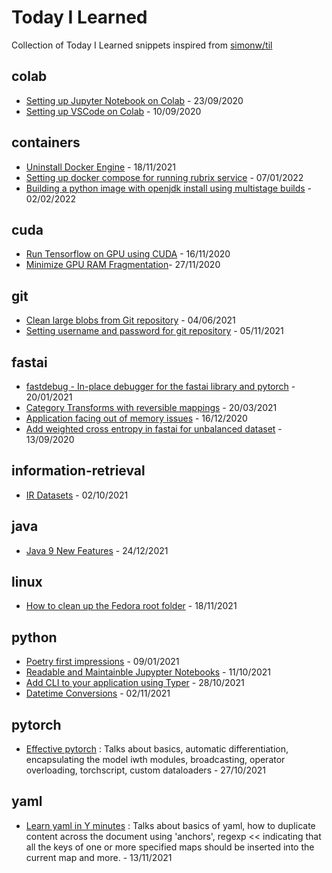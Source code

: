 # Today I Learned

Collection of Today I Learned snippets inspired from [simonw/til](https://github.com/simonw/til)

## colab

- [Setting up Jupyter Notebook on Colab](https://github.com/manisnesan/til/blob/master/colab/setting-up-jupyter-on-colab.md) - 23/09/2020
- [Setting up VSCode on Colab](https://github.com/manisnesan/til/blob/master/colab/setting-up-vscode-on-colab-kaggle.md) - 10/09/2020

## containers

- [Uninstall Docker Engine](https://docs.docker.com/engine/install/fedora/#uninstall-docker-engine) - 18/11/2021
- [Setting up docker compose for running rubrix service](https://github.com/manisnesan/til/blob/master/containers/setup-docker-compose-for-running-rubrix-data-labeling.md) - 07/01/2022
- [Building a python image with openjdk install using multistage builds](https://github.com/manisnesan/til/blob/master/containers/python-with-openjdk-container-image.md#building-a-python-image-with-openjdk-installed) - 02/02/2022

## cuda 

- [Run Tensorflow on GPU using CUDA](https://github.com/manisnesan/til/blob/master/cuda/tensorflow-on-gpu.md#run-tensorflow-on-gpu-using-nvidia-cuda) - 16/11/2020
- [Minimize GPU RAM Fragmentation](https://github.com/manisnesan/til/blob/master/cuda/minimize-gpu-ram-fragmentation.md)- 27/11/2020

## git

- [Clean large blobs from Git repository](https://github.com/manisnesan/til/blob/master/git/clean-large-blobs-from-git-repo.md) - 04/06/2021
- [Setting username and password for git repository](https://github.com/manisnesan/til/blob/master/git/setting-user-pass-for-git-repository.md) - 05/11/2021

## fastai

- [fastdebug - In-place debugger for the fastai library and pytorch](https://github.com/muellerzr/fastdebug/tree/master/) - 20/01/2021
- [Category Transforms with reversible mappings](https://github.com/manisnesan/til/blob/master/fastai/category-map-transforms.md) - 20/03/2021
- [Application facing out of memory issues](https://github.com/manisnesan/til/blob/master/fastai/oom-in-application.md) - 16/12/2020
- [Add weighted cross entropy in fastai for unbalanced dataset](https://github.com/manisnesan/til/blob/master/fastai/add-weighted-loss-function-to-fastai-learner.md) - 13/09/2020

## information-retrieval

- [IR Datasets](https://github.com/manisnesan/til/blob/master/ir/information-retrieval-datasets.md) - 02/10/2021

## java 

- [Java 9 New Features](https://github.com/eugenp/tutorials/tree/master/core-java-modules/core-java-9-new-features) - 24/12/2021

## linux

- [How to clean up the Fedora root folder](https://developers.redhat.com/blog/2020/12/10/how-to-clean-up-the-fedora-root-folder#) - 18/11/2021 

## python

- [Poetry first impressions](https://manisnesan.github.io/chrestotes/python/reproducibility/2021/01/09/poetry-first-impressions.html#key-requirements) - 09/01/2021
- [Readable and Maintainble Jupypter Notebooks](https://github.com/manisnesan/til/blob/master/python/readable-and-maintainable-jupyter-notebooks.md) - 11/10/2021
- [Add CLI to your application using Typer](https://github.com/manisnesan/til/blob/master/python/cli-using-typer.md) - 28/10/2021
- [Datetime Conversions](https://github.com/manisnesan/til/blob/master/python/datetime-conversions.md) - 02/11/2021


## pytorch

- [Effective pytorch](https://github.com/vahidk/EffectivePyTorch) : Talks about basics, automatic differentiation, encapsulating the model iwth modules, broadcasting, operator overloading, torchscript, custom dataloaders - 27/10/2021 

## yaml

- [Learn yaml in Y minutes](https://learnxinyminutes.com/docs/yaml/) : Talks about basics of yaml, how to duplicate content across the document using 'anchors', regexp <<  indicating that all the keys of one or more specified maps should be inserted into the current map and more. - 13/11/2021
